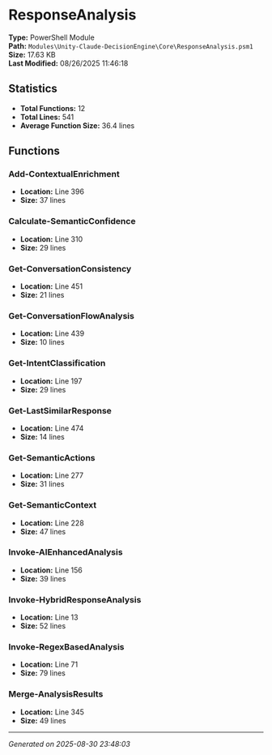 # ResponseAnalysis

**Type:** PowerShell Module  
**Path:** `Modules\Unity-Claude-DecisionEngine\Core\ResponseAnalysis.psm1`  
**Size:** 17.63 KB  
**Last Modified:** 08/26/2025 11:46:18  

## Statistics

- **Total Functions:** 12
- **Total Lines:** 541
- **Average Function Size:** 36.4 lines

## Functions


### Add-ContextualEnrichment

- **Location:** Line 396
- **Size:** 37 lines

 
### Calculate-SemanticConfidence

- **Location:** Line 310
- **Size:** 29 lines

 
### Get-ConversationConsistency

- **Location:** Line 451
- **Size:** 21 lines

 
### Get-ConversationFlowAnalysis

- **Location:** Line 439
- **Size:** 10 lines

 
### Get-IntentClassification

- **Location:** Line 197
- **Size:** 29 lines

 
### Get-LastSimilarResponse

- **Location:** Line 474
- **Size:** 14 lines

 
### Get-SemanticActions

- **Location:** Line 277
- **Size:** 31 lines

 
### Get-SemanticContext

- **Location:** Line 228
- **Size:** 47 lines

 
### Invoke-AIEnhancedAnalysis

- **Location:** Line 156
- **Size:** 39 lines

 
### Invoke-HybridResponseAnalysis

- **Location:** Line 13
- **Size:** 52 lines

 
### Invoke-RegexBasedAnalysis

- **Location:** Line 71
- **Size:** 79 lines

 
### Merge-AnalysisResults

- **Location:** Line 345
- **Size:** 49 lines



---
*Generated on 2025-08-30 23:48:03*
